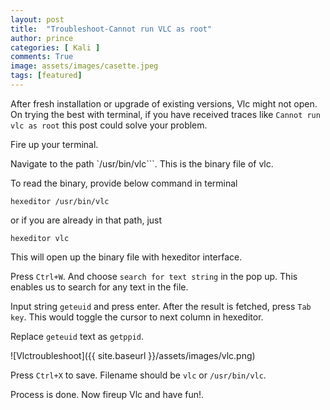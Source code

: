 ```yaml
---
layout: post
title:  "Troubleshoot-Cannot run VLC as root"
author: prince
categories: [ Kali ]
comments: True
image: assets/images/casette.jpeg
tags: [featured]
---
```


After fresh installation or upgrade of existing versions, Vlc might not open. On trying the best with terminal, if you have received traces like `Cannot run vlc as root` this post could solve your problem.

Fire up your terminal.

Navigate to the path `/usr/bin/vlc```. This is the binary file of vlc.

To read the binary, provide below command in terminal

```shell
hexeditor /usr/bin/vlc
```
or if you are already in that path, just 

```shell
hexeditor vlc
```

This will open up the binary file with hexeditor interface.

Press `Ctrl+W`. And choose `search for text string` in the pop up. This enables us to search for any text in the file.

Input string `geteuid` and press enter. After the result is fetched, press `Tab key`. This would toggle the cursor to next column in hexeditor.

Replace `geteuid` text as `getppid`.

![Vlctroubleshoot]({{ site.baseurl }}/assets/images/vlc.png)

Press `Ctrl+X` to save. Filename should be `vlc` or `/usr/bin/vlc`.

Process is done. Now fireup Vlc and have fun!.
